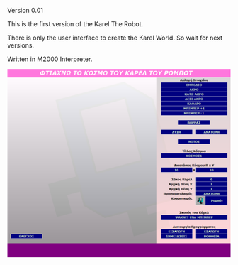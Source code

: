 Version 0.01

This is the first version of the Karel The Robot. 

There is only the user interface to create the Karel World. So wait for next versions.

Written in M2000 Interpreter.

<img src="screenshoot1.png" alt="screenshoot1" style="zoom:50%;" />
